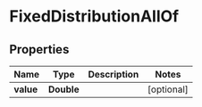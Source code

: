 

# FixedDistributionAllOf

## Properties

Name | Type | Description | Notes
------------ | ------------- | ------------- | -------------
**value** | **Double** |  |  [optional]



